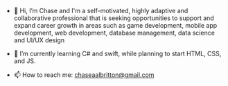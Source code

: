 - 👋 Hi, I’m Chase and I'm a self-motivated, highly adaptive and collaborative professional that is seeking opportunities to support and expand career growth in areas such as game development, mobile app development, web development, database management, data science and UI/UX design

- 🌱 I’m currently learning C# and swift, while planning to start HTML, CSS, and JS.

- 📫 How to reach me: chaseaalbritton@gmail.com



